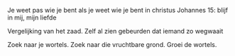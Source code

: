 Je weet pas wie je bent als je weet wie je bent in christus
Johannes 15: blijf in mij, mijn liefde

Vergelijking van het zaad. Zelf al zien gebeurden dat iemand zo wegwaait

Zoek naar je wortels. Zoek naar die vruchtbare grond.
Groei de wortels.

